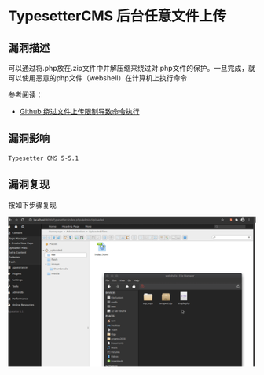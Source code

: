 # TypesetterCMS 后台任意文件上传

## 漏洞描述

可以通过将.php放在.zip文件中并解压缩来绕过对.php文件的保护。一旦完成，就可以使用恶意的php文件（webshell）在计算机上执行命令

参考阅读：

- [Github 绕过文件上传限制导致命令执行](https://github.com/Typesetter/Typesetter/issues/674)

## 漏洞影响

```
Typesetter CMS 5-5.1
```

## 漏洞复现

按如下步骤复现

![](images/202202170930270.gif)
